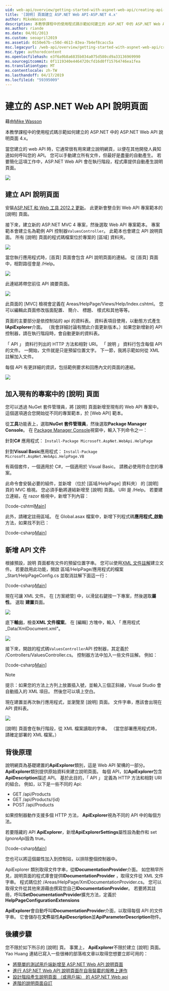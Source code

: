 ```yaml
---
uid: web-api/overview/getting-started-with-aspnet-web-api/creating-api-help-pages
title: '[說明] 頁面建立 ASP.NET Web API-ASP.NET 4.x'
author: MikeWasson
description: 本教學課程中的使用程式碼示範如何建立的 ASP.NET 中的 ASP.NET Web API 說明頁面 4.x。
ms.author: riande
ms.date: 04/01/2013
ms.custom: seoapril2019
ms.assetid: 0150e67b-c50d-4613-83ea-7b4ef8cacc5a
msc.legacyurl: /web-api/overview/getting-started-with-aspnet-web-api/creating-api-help-pages
msc.type: authoredcontent
ms.openlocfilehash: e3f6a9b8a6835b034a075d580cd9a33136969990
ms.sourcegitcommit: 0f1119340e4464720cfd16d0ff15764746ea1fea
ms.translationtype: MT
ms.contentlocale: zh-TW
ms.lasthandoff: 04/17/2019
ms.locfileid: "59395009"
---
```

# <a name="creating-help-pages-for-aspnet-web-api"></a>建立的 ASP.NET Web API 說明頁面

藉由[Mike Wasson](https://github.com/MikeWasson)

本教學課程中的使用程式碼示範如何建立的 ASP.NET 中的 ASP.NET Web API 說明頁面 4.x。

當您建立的 web API 時，它通常很有用來建立說明網頁，以便在其他開發人員知道如何呼叫您的 API。 您可以手動建立所有文件，但最好是盡量的自動產生。 若要簡化這項工作中，ASP.NET Web API 會在執行階段，程式庫提供自動產生說明頁面。

![](creating-api-help-pages/_static/image1.png)

## <a name="creating-api-help-pages"></a>建立 API 說明頁面

安裝[ASP.NET 和 Web 工具 2012.2 更新](https://go.microsoft.com/fwlink/?LinkId=282650)。 此更新會整合到 Web API 專案範本的 [說明] 頁面。

接下來，建立新的 ASP.NET MVC 4 專案，然後選取 Web API 專案範本。 專案範本會建立名為範例 API 控制器`ValuesController`。 此範本也會建立 API 說明頁面。 所有 [說明] 頁面的程式碼檔案位於專案的 [區域] 資料夾。

![](creating-api-help-pages/_static/image2.png)

當您執行應用程式時，[首頁] 頁面會包含 API 說明頁面的連結。 從 [首頁] 頁面中，相對路徑會是 /Help。

![](creating-api-help-pages/_static/image3.png)

此連結將帶您前往 API 摘要頁面。

![](creating-api-help-pages/_static/image4.png)

此頁面的 [MVC] 檢視會定義在 Areas/HelpPage/Views/Help/Index.cshtml。 您可以編輯此頁面修改版面配置、 簡介、 標題、 樣式和其他等等。

頁面的主要部分是依控制站的 api 的資料表。 資料表項目使用，以動態方式產生**IApiExplorer**介面。 （我會詳細討論有關此介面更新版本。）如果您新增新的 API 控制器，請在執行階段時，會自動更新的資料表。

「 API 」 資料行列出的 HTTP 方法和相對 URI。 「 說明 」 資料行包含每個 API 的文件。 一開始，文件就是只是預留位置文字。 下一節，我將示範如何從 XML 註解加入文件。

每個 API 有更詳細的資訊，包括範例要求和回應內文的頁面的連結。

![](creating-api-help-pages/_static/image5.png)

## <a name="adding-help-pages-to-an-existing-project"></a>加入現有的專案中的 [說明] 頁面

您可以透過 NuGet 套件管理員，將 [說明] 頁面新增至現有的 Web API 專案中。 這個選項適合您開始從不同的專案範本，於 [Web API] 範本。

從**工具**功能表上，選取**NuGet 套件管理員**，然後選取**Package Manager Console**。 在  [Package Manager Console](http://docs.nuget.org/docs/start-here/using-the-package-manager-console)視窗中，輸入下列命令之一：

針對**C#** 應用程式： `Install-Package Microsoft.AspNet.WebApi.HelpPage`

針對**Visual Basic**應用程式： `Install-Package Microsoft.AspNet.WebApi.HelpPage.VB`

有兩個套件，一個適用於 C#，一個適用於 Visual Basic。 請務必使用符合您的專案。

此命令會安裝必要的組件，並新增 （位於 [區域/HelpPage] 資料夾） 的 [說明] 頁的 MVC 檢視。 您必須手動將連結新增至 [說明] 頁面。 URI 是 /Help。 若要建立連結，在 razor 檢視中，新增下列內容：

[!code-cshtml[Main](creating-api-help-pages/samples/sample1.cshtml)]

此外，請確定註冊區域。 在 Global.asax 檔案中，新增下列程式碼**應用程式\_啟動**方法，如果找不到已：

[!code-csharp[Main](creating-api-help-pages/samples/sample2.cs?highlight=4)]

## <a name="adding-api-documentation"></a>新增 API 文件

根據預設，說明 頁面都有文件的預留位置字串。 您可以使用[XML 文件註解](https://msdn.microsoft.com/library/b2s063f7.aspx)建立文件。 若要啟用此功能，開啟 區域/HelpPage/應用程式的檔案\_Start/HelpPageConfig.cs 並取消註解下面這一行：

[!code-csharp[Main](creating-api-help-pages/samples/sample3.cs)]

現在可讓 XML 文件。 在 [方案總管] 中，以滑鼠右鍵按一下專案，然後選取**屬性**。 選取 **建置**頁面。

![](creating-api-help-pages/_static/image6.png)

底下**輸出**，檢查**XML 文件檔案**。 在 [編輯] 方塊中，輸入 「 應用程式\_Data/XmlDocument.xml"。

![](creating-api-help-pages/_static/image7.png)

接下來，開啟的程式碼`ValuesController`API 控制器，其定義於 /Controllers/ValuesController.cs。 控制器方法中加入一些文件註解。 例如：

[!code-csharp[Main](creating-api-help-pages/samples/sample4.cs)]

> [!NOTE]
> 提示：如果您的方法上方列上放置插入號，並輸入三個正斜線，Visual Studio 會自動插入的 XML 項目。 然後您可以填上空白。


現在建置並再次執行應用程式，並瀏覽至 [說明] 頁面。 文件字串，應該會出現在 API 資料表。

![](creating-api-help-pages/_static/image8.png)

[說明] 頁面會在執行階段，從 XML 檔案讀取的字串。 （當您部署應用程式時，請確定部署的 XML 檔案。）

## <a name="under-the-hood"></a>背後原理

說明網頁為基礎建置的**ApiExplorer**類別，這是 Web API 架構的一部分。 **ApiExplorer**類別提供原始資料來建立說明頁面。 每個 API，如**ApiExplorer**包含**ApiDescription**描述 API。 基於此目的，「 API 」 定義為 HTTP 方法和相對 URI 的組合。 例如，以下是一些不同的 Api:

- GET /api/Products
- GET /api/Products/{id}
- POST /api/Products

如果控制器動作支援多個 HTTP 方法， **ApiExplorer**視為不同的 API 中的每個方法。

若要隱藏的 API **ApiExplorer**，新增**ApiExplorerSettings**屬性設為動作和 set *IgnoreApi*設為 true。

[!code-csharp[Main](creating-api-help-pages/samples/sample5.cs)]

您也可以將這個屬性加入到控制站，以排除整個控制器中。

ApiExplorer 類別取得文件字串，從**IDocumentationProvider**介面。 如您稍早所見，說明頁面的程式庫會提供**IDocumentationProvider** ，取得文件從 XML 文件字串。 程式碼位於 /Areas/HelpPage/XmlDocumentationProvider.cs。 您可以取得文件從其他來源藉由撰寫您自己**IDocumentationProvider**。 若要將其註冊，呼叫**SetDocumentationProvider**擴充方法，定義於**HelpPageConfigurationExtensions**

**ApiExplorer**會自動呼叫**IDocumentationProvider**介面，以取得每個 API 的文件字串。 它會儲存在**文件**屬性**ApiDescription**並**ApiParameterDescription**物件。

## <a name="next-steps"></a>後續步驟

您不限於如下所示的 [說明] 頁。 事實上， **ApiExplorer**不限於建立 [說明] 頁面。 Yao Huang 連結已寫入一些很棒的部落格文章以取得您想要立即可用的：

- [將簡單的測試用戶端新增至 ASP.NET Web API 說明頁面](https://blogs.msdn.com/b/yaohuang1/archive/2012/12/02/adding-a-simple-test-client-to-asp-net-web-api-help-page.aspx)
- [進行 ASP.NET Web API 說明頁面在自我裝載的服務上運作](https://blogs.msdn.com/b/yaohuang1/archive/2012/12/20/making-asp-net-web-api-help-page-work-on-self-hosted-services.aspx)
- [設計階段產生說明頁面 （或用戶端） 的 ASP.NET Web api](https://blogs.msdn.com/b/yaohuang1/archive/2013/01/20/design-time-generation-of-help-page-or-proxy-for-asp-net-web-api.aspx)
- [進階的說明頁面自訂](https://blogs.msdn.com/b/yaohuang1/archive/2012/12/10/asp-net-web-api-help-page-part-3-advanced-help-page-customizations.aspx)
